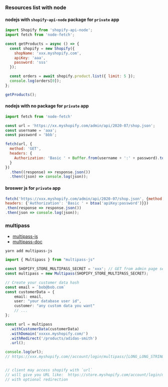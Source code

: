 ### Resources list with node

#### nodejs with `shopify-api-node` package for `private` app
```js
import Shopify from 'shopify-api-node';
import fetch from 'node-fetch';

const getProducts = async () => {
  const shopify = new Shopify({
    shopName: 'xxx.myshopify.com',
    apiKey: 'aaa',
    password: 'sss'
  });

  const orders = await shopify.product.list({ limit: 5 });
  console.log(orders[0]);
};

getProducts();
```

#### nodejs with no package for `private` app
```js
import fetch from 'node-fetch'

const url = 'https://xx.myshopify.com/admin/api/2020-07/shop.json';
const username = 'aaa';
const password = 'bbb';

fetch(url, {
  method: 'GET',
  headers: {
    Authorization: 'Basic ' + Buffer.from(username + ':' + password).toString('base64')
  }
})
  .then((response) => response.json())
  .then((json) => console.log(json));

```

#### broswer js for `private` app

```js
fetch('https://xxx.myshopify.com/admin/api/2020-07/shop.json', {method:'GET',
headers: {'Authorization': 'Basic ' + btoa('apiKey:password')}})
.then(response => response.json())
.then(json => console.log(json));
```

### multipass

 - [multipass-js](https://github.com/softmarshmallow/multipass-js)
 - [multipass-doc](https://shopify.dev/docs/admin-api/rest/reference/plus/multipass)

```
yarn add multipass-js
```

```ts
import { Multipass } from "multipass-js"

const SHOPIFY_STORE_MULTIPASS_SECRET = 'xxx'; // GET from admin page setting => payment => enable Multipass loginultip
const multipass = new Multipass(SHOPIFY_STORE_MULTIPASS_SECRET);

// Create your customer data hash
const email = `bob@bob.com`
const customerData = {
    email: email,
    user: "your database user id",
    customer: "any custom data you want"
    // ...
};

const url = multipass
  .withCustomerData(customerData)
  .withDomain('xxxxx.myshopify.com/')
  .withRedirect('/products/adidas-smith')
  .url();

console.log(url);
// https://xxx.myshopify.com//account/login/multipass/[LONG_LONG_STRING]


// client may access shopify with `url`
// will give you URL like:  https://store.myshopify.com/account/login/multipass/<MULTIPASS-TOKEN>
// with optional redirection
```
